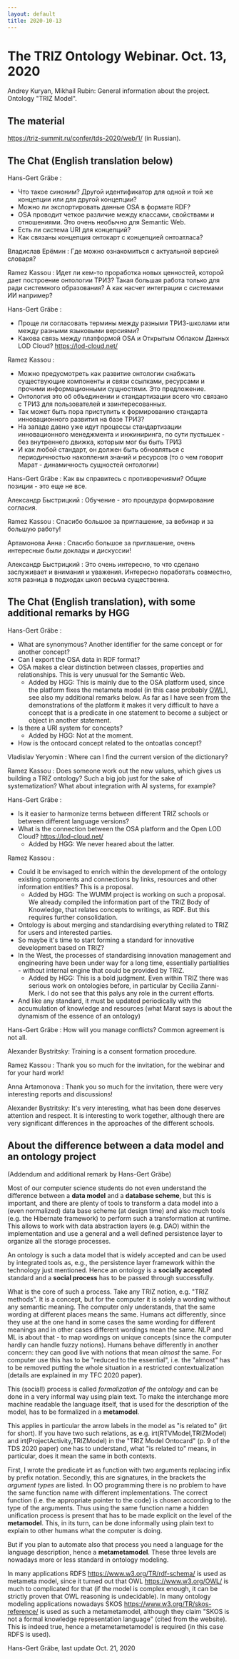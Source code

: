 ```yaml
---
layout: default
title: 2020-10-13
---
```


# The TRIZ Ontology Webinar. Oct. 13, 2020

Andrey Kuryan, Mikhail Rubin: General information about the project. Ontology
"TRIZ Model".
  
## The material

<https://triz-summit.ru/confer/tds-2020/web/1/> (in Russian).

## The Chat (English translation below)

Hans-Gert Gräbe : 
* Что такое синоним? Другой идентификатор для одной и той же концепции или для
  другой концепции? 
* Можно ли экспортировать данные OSA в формате RDF?
* OSA проводит четкое различие между классами, свойствами и отношениями. Это
  очень необычно для Semantic Web. 
* Есть ли система URI для концепций? 
* Как связаны концепция онтокарт с концепцией онтоатласа?

Владислав Ерёмин : Где можно ознакомиться с актуальной версией словаря?

Ramez Kassou : Идет ли кем-то проработка новых ценностей, которой дает
построение онтологии ТРИЗ? Такая большая работа только для ради системного
образования? А как насчет интеграции с системами ИИ например?

Hans-Gert Gräbe :
* Проще ли согласовать термины между разными ТРИЗ-школами или между разными
  языковыми версиями?
* Какова связь между платформой OSA и Открытым Облаком Данных LOD Cloud?
  <https://lod-cloud.net/>

Ramez Kassou :
* Можно предусмотреть как развитие онтологии снабжать существующие компоненты
  и связи ссылками, ресурсами и прочими информационными сущностями. Это
  предложение.
* Онтология это об объединении и стандартизации всего что связано с ТРИЗ для
  пользователей и заинтересованных.
* Так может быть пора приступить к формированию стандарта инновационного
  развития на базе ТРИЗ?
* На западе давно уже идут процессы стандартизации инновационного менеджмента
  и инжиниринга, по сути пустышек - без внутреннего движка, которым мог бы
  быть ТРИЗ
* И как любой стандарт, он должен быть обновляться с периодичностью накопления
  знаний и ресурсов (то о чем говорит Марат - динамичность сущностей
  онтологии)

Hans-Gert Gräbe : Как вы справитесь с противоречиями? Общие позиции - это еще
не все. 

Александр Быстрицкий : Обучение  - это процедура формирование согласия.

Ramez Kassou : Спасибо большое за приглашение, за вебинар и за большую работу!

Артамонова Анна : Спасибо большое за приглашение, очень интересные были
доклады и дискуссии!

Александр Быстрицкий : Это очень интересно, то что сделано заслуживает и
внимания и уважения. Интересно поработать совместно, хотя разница в подходах
школ весьма существенна.

## The Chat (English translation), with some additional remarks by HGG

Hans-Gert Gräbe : 
* What are synonymous? Another identifier for the same concept or for another
  concept?
* Can I export the OSA data in RDF format?
* OSA makes a clear distinction between classes, properties and relationships.
  This is very unusual for the Semantic Web.
  * Added by HGG: This is mainly due to the OSA platform used, since the
    platform fixes the metameta model (in this case probably
    [OWL](https://www.w3.org/OWL/)), see also my additional remarks below. As
    far as I have seen from the demonstrations of the platform it makes it
    very difficult to have a concept that is a predicate in one statement to
    become a subject or object in another statement.
* Is there a URI system for concepts?
  * Added by HGG: Not at the moment.
* How is the ontocard concept related to the ontoatlas concept?

Vladislav Yeryomin : Where can I find the current version of the dictionary?

Ramez Kassou : Does someone work out the new values, which gives us building a
TRIZ ontology? Such a big job just for the sake of systematization?  What
about integration with AI systems, for example?

Hans-Gert Gräbe :
* Is it easier to harmonize terms between different TRIZ schools or between
  different language versions?
* What is the connection between the OSA platform and the Open LOD Cloud?
  <https://lod-cloud.net/>
  * Added by HGG: We never heared about the latter.

Ramez Kassou :

* Could it be envisaged to enrich within the development of the ontology
  existing components and connections by links, resources and other
  information entities? This is a proposal.  
  * Added by HGG: The WUMM project is working on such a proposal. We already
    compiled the information part of the TRIZ Body of Knowledge, that relates
    concepts to writings, as RDF. But this requires further consolidation.
* Ontology is about merging and standardising everything related to TRIZ for
  users and interested parties.
* So maybe it's time to start forming a standard for innovative development
  based on TRIZ?
* In the West, the processes of standardising innovation management and
  engineering have been under way for a long time, essentially partialities -
  without internal engine that could be provided by TRIZ.
  * Added by HGG: This is a bold judgment. Even within TRIZ there was serious
    work on ontologies before, in particular by Cecilia Zanni-Merk. I do not
    see that this palys any role in the current efforts.
* And like any standard, it must be updated periodically with the accumulation
  of knowledge and resources (what Marat says is about the dynamism of the
  essence of an ontology)

Hans-Gert Gräbe : How will you manage conflicts? Common agreement is not all.

Alexander Bystritsky: Training is a consent formation procedure.

Ramez Kassou : Thank you so much for the invitation, for the webinar and for
your hard work!

Anna Artamonova : Thank you so much for the invitation, there were very
interesting reports and discussions!

Alexander Bystritsky: It's very interesting, what has been done deserves
attention and respect. It is interesting to work together, although there are
very significant differences in the approaches of the different schools.


## About the difference between a data model and an ontology project

(Addendum and additional remark by Hans-Gert Gräbe)

Most of our computer science students do not even understand the difference
between a __data model__ and a __database scheme__, but this is important, and
there are plenty of tools to transform a data model into a (even normalized)
data base scheme (at design time) and also much tools (e.g. the Hibernate
framework) to perform such a transformation at runtime.  This allows to work
with data abstraction layers (e.g. DAO) within the implementation and use a
general and a well defined persistence layer to organize all the storage
processes.

An ontology is such a data model that is widely accepted and can be used by
integrated tools as, e.g., the persistence layer framework within the
technology just mentioned. Hence an ontology is a __socially accepted__
standard and a __social process__ has to be passed through successfully.

What is the core of such a process. Take any TRIZ notion, e.g. "TRIZ methods".
It is a concept, but for the computer it is solely a wording without any
semantic meaning. The computer only understands, that the same wording at
different places means the same. Humans act differently, since they use at the
one hand in some cases the same wording for different meanings and in other
cases different wordings mean the same. NLP and ML is about that - to map
wordings on unique concepts (since the computer hardly can handle fuzzy
notions). Humans behave differently in another concern: they can good live
with notions that mean _almost_ the same. For computer use this has to be
"reduced to the essential", i.e. the "almost" has to be removed putting the
whole situation in a restricted contextualization (details are explained in my
TFC 2020 paper).

This (social!) process is called _formalization of the ontology_ and can be
done in a very informal way using plain text. To make the interchange more
machine readable the language itself, that is used for the description of the
model, has to be formalized in a __metamodel__.

This applies in particular the arrow labels in the model as "is related to"
(irt for short). If you have two such relations, as e.g.
irt(RTVModel,TRIZModel) and irt(ProjectActivity,TRIZModel) in the "TRIZ Model
Ontocard" (p. 9 of the TDS 2020 paper) one has to understand, what "is related
to" means, in particular, does it mean the same in both contexts.

First, I wrote the predicate irt as function with two arguments replacing
infix by prefix notation. Secondly, this are signatures, in the brackets the
_argument types_ are listed. In OO programming there is no problem to have the
same function name with different implementations. The correct function
(i.e. the appropriate pointer to the code) is chosen according to the type of
the arguments. Thus using the same function name a hidden unification process
is present that has to be made explicit on the level of the __metamodel__.
This, in its turn, can be done informally using plain text to explain to other
humans what the computer is doing.

But if you plan to automate also that process you need a language for the
language description, hence a __metametamodel__.  These three levels are
nowadays more or less standard in ontology modeling.

In many applications RDFS <https://www.w3.org/TR/rdf-schema/> is used as
metameta model, since it turned out that OWL <https://www.w3.org/OWL/> is much
to complicated for that (if the model is complex enough, it can be strictly
proven that OWL reasoning is undecidable). In many ontology modeling
applications nowadays SKOS <https://www.w3.org/TR/skos-reference/> is used as
such a metametamodel, although they claim "SKOS is not a formal knowledge
representation language" (cited from the website). This is indeed true, hence
a metametametamodel is required (in this case RDFS is used).

Hans-Gert Gräbe, last update Oct. 21, 2020
